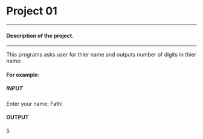 # Project 01
------------------
#### Description of the project. 

------------------------

This programs asks user for thier name and outputs number of digits in thier name:

#### For example:

##### INPUT
Enter your name: Fathi

#### OUTPUT
5